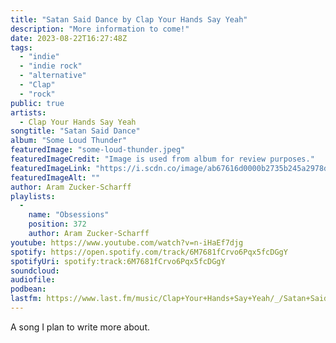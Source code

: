 ```yaml
---
title: "Satan Said Dance by Clap Your Hands Say Yeah"
description: "More information to come!"
date: 2023-08-22T16:27:48Z
tags:
  - "indie"
  - "indie rock"
  - "alternative"
  - "Clap"
  - "rock"
public: true
artists:
  - Clap Your Hands Say Yeah
songtitle: "Satan Said Dance"
album: "Some Loud Thunder"
featuredImage: "some-loud-thunder.jpeg"
featuredImageCredit: "Image is used from album for review purposes."
featuredImageLink: "https://i.scdn.co/image/ab67616d0000b2735b245a2978d650174fa74cc2"
featuredImageAlt: ""
author: Aram Zucker-Scharff
playlists:
  -
    name: "Obsessions"
    position: 372
    author: Aram Zucker-Scharff
youtube: https://www.youtube.com/watch?v=n-iHaEf7djg
spotify: https://open.spotify.com/track/6M7681fCrvo6Pqx5fcDGgY
spotifyUri: spotify:track:6M7681fCrvo6Pqx5fcDGgY
soundcloud:
audiofile:
podbean:
lastfm: https://www.last.fm/music/Clap+Your+Hands+Say+Yeah/_/Satan+Said+Dance
---
```


A song I plan to write more about.
		